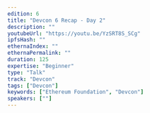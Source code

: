 ```yaml
---
edition: 6
title: "Devcon 6 Recap - Day 2"
description: ""
youtubeUrl: "https://youtu.be/YzSRT8S_SCg"
ipfsHash: ""
ethernaIndex: ""
ethernaPermalink: ""
duration: 125
expertise: "Beginner"
type: "Talk"
track: "Devcon"
tags: ["Devcon"]
keywords: ["Ethereum Foundation", "Devcon"]
speakers: [""]
---
```

